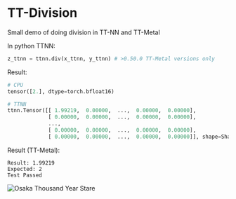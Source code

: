 # TT-Division

Small demo of doing division in TT-NN and TT-Metal

In python TTNN:
```python
z_ttnn = ttnn.div(x_ttnn, y_ttnn) # >0.50.0 TT-Metal versions only
```

Result:
```python
# CPU
tensor([2.], dtype=torch.bfloat16)

# TTNN
ttnn.Tensor([[ 1.99219,  0.00000,  ...,  0.00000,  0.00000],
             [ 0.00000,  0.00000,  ...,  0.00000,  0.00000],
             ...,
             [ 0.00000,  0.00000,  ...,  0.00000,  0.00000],
             [ 0.00000,  0.00000,  ...,  0.00000,  0.00000]], shape=Shape([1[32], 1[32]]), dtype=DataType::BFLOAT16, layout=Layout::TILE)
```

Result (TT-Metal):
```
Result: 1.99219
Expected: 2
Test Passed
```

![Osaka Thousand Year Stare](https://i.redd.it/b064yxmkl0zb1.jpg)
